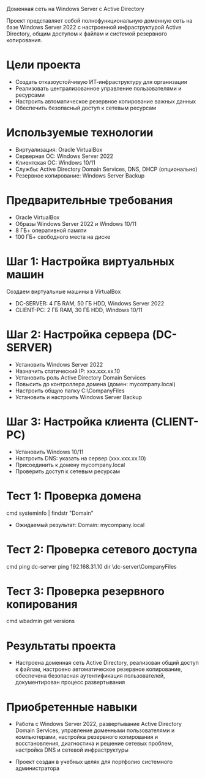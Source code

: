 Доменная сеть на Windows Server с Active Directory

Проект представляет собой полнофункциональную доменную сеть на базе Windows Server 2022 с настроенной инфраструктурой Active Directory, общим доступом к файлам и системой резервного копирования.

# Цели проекта
- Создать отказоустойчивую ИТ-инфраструктуру для организации
- Реализовать централизованное управление пользователями и ресурсами
- Настроить автоматическое резервное копирование важных данных
- Обеспечить безопасный доступ к сетевым ресурсам

# Используемые технологии
- Виртуализация: Oracle VirtualBox
- Серверная ОС: Windows Server 2022
- Клиентская ОС: Windows 10/11
- Службы: Active Directory Domain Services, DNS, DHCP (опционально)
- Резервное копирование: Windows Server Backup

# Предварительные требования
- Oracle VirtualBox
- Образы Windows Server 2022 и Windows 10/11
- 8 ГБ+ оперативной памяти
- 100 ГБ+ свободного места на диске

# Шаг 1: Настройка виртуальных машин

Создаем виртуальные машины в VirtualBox
- DC-SERVER: 4 ГБ RAM, 50 ГБ HDD, Windows Server 2022
- CLIENT-PC: 2 ГБ RAM, 30 ГБ HDD, Windows 10/11

# Шаг 2: Настройка сервера (DC-SERVER)

- Установить Windows Server 2022
- Назначить статический IP: xxx.xxx.xx.10
- Установить роль Active Directory Domain Services
- Повысить до контроллера домена (домен: mycompany.local)
- Настроить общую папку C:\CompanyFiles
- Установить и настроить Windows Server Backup

# Шаг 3: Настройка клиента (CLIENT-PC)
- Установить Windows 10/11
- Настроить DNS: указать на сервер (xxx.xxx.xx.10)
- Присоединить к домену mycompany.local
- Проверить доступ к сетевым ресурсам

# Тест 1: Проверка домена
cmd
systeminfo | findstr "Domain"
- Ожидаемый результат: Domain: mycompany.local

# Тест 2: Проверка сетевого доступа
cmd
ping dc-server
ping 192.168.31.10
dir \\dc-server\CompanyFiles

# Тест 3: Проверка резервного копирования
cmd
wbadmin get versions

# Результаты проекта
- Настроена доменная сеть Active Directory, реализован общий доступ к файлам, настроено автоматическое резервное копирование, обеспечена безопасная аутентификация пользователей, документирован процесс развертывания

# Приобретенные навыки
- Работа с Windows Server 2022, развертывание Active Directory Domain Services, управление доменными пользователями и компьютерами, настройка резервного копирования и восстановления, диагностика и решение сетевых проблем, настройка DNS и сетевой инфраструктуры

- Проект создан в учебных целях для портфолио системного администратора
